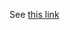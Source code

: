 See [this link](http://qingmang.me/articles/-4483913534631540825?utm_source=250368539&utm_campaign=copy&product=ripple)